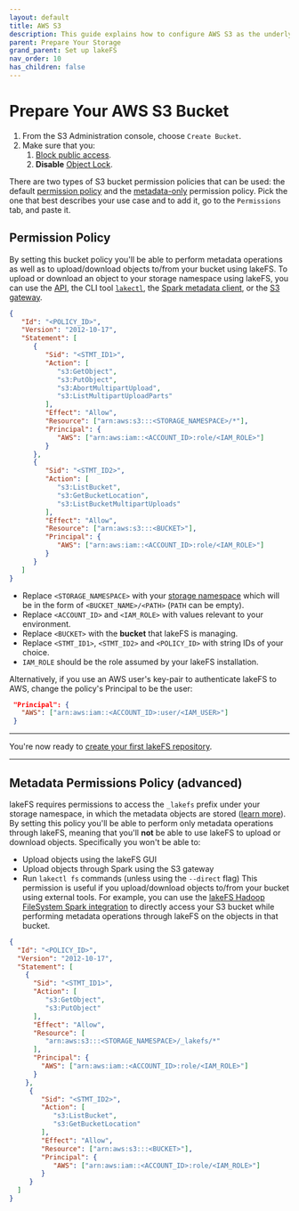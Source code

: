 ```yaml
---
layout: default
title: AWS S3
description: This guide explains how to configure AWS S3 as the underlying storage layer.
parent: Prepare Your Storage
grand_parent: Set up lakeFS
nav_order: 10
has_children: false
---
```


# Prepare Your AWS S3 Bucket

1. From the S3 Administration console, choose `Create Bucket`.
2. Make sure that you:
   1. [Block public access](https://docs.aws.amazon.com/AmazonS3/latest/userguide/access-control-block-public-access.html).
   2. **Disable** [Object Lock](https://docs.aws.amazon.com/AmazonS3/latest/userguide/object-lock-console.html).

There are two types of S3 bucket permission policies that can be used: the default [permission
policy](#permission-policy) and the [metadata-only](#metadata-permissions-policy-advanced) permission policy.
Pick the one that best describes your use case and to add it, go to the `Permissions` tab, and paste it.

## Permission Policy

By setting this bucket policy you'll be able to perform metadata operations as well as to upload/download objects to/from your bucket using lakeFS.
To upload or download an object to your storage namespace using lakeFS, you can use the [API](../../reference/api.md), the CLI tool
[`lakectl`](../../reference#lakectl-fs), the [Spark metadata client](../../reference/spark-client.md),
or the [S3 gateway](../../integrations/spark.md#access-lakefs-using-the-s3a-gateway).

```json
{
   "Id": "<POLICY_ID>",
   "Version": "2012-10-17",
   "Statement": [
      {
         "Sid": "<STMT_ID1>",
         "Action": [
            "s3:GetObject",
            "s3:PutObject",
            "s3:AbortMultipartUpload",
            "s3:ListMultipartUploadParts"
         ],
         "Effect": "Allow",
         "Resource": ["arn:aws:s3:::<STORAGE_NAMESPACE>/*"],
         "Principal": {
            "AWS": ["arn:aws:iam::<ACCOUNT_ID>:role/<IAM_ROLE>"]
         }
      },
      {
         "Sid": "<STMT_ID2>",
         "Action": [
            "s3:ListBucket",
            "s3:GetBucketLocation",
            "s3:ListBucketMultipartUploads"
         ],
         "Effect": "Allow",
         "Resource": ["arn:aws:s3:::<BUCKET>"],
         "Principal": {
            "AWS": ["arn:aws:iam::<ACCOUNT_ID>:role/<IAM_ROLE>"]
         }
      }
   ]
}
```
* Replace `<STORAGE_NAMESPACE>` with your [storage namespace](../../understand/model.md#concepts-unique-to-lakefs) which will be in the form of `<BUCKET_NAME>/<PATH>` (`PATH` can be empty).
* Replace `<ACCOUNT_ID>` and `<IAM_ROLE>` with values relevant to your environment.
* Replace `<BUCKET>` with the **bucket** that lakeFS is managing.
* Replace `<STMT_ID1>`, `<STMT_ID2>` and `<POLICY_ID>` with string IDs of your choice.
* `IAM_ROLE` should be the role assumed by your lakeFS installation.

Alternatively, if you use an AWS user's key-pair to authenticate lakeFS to AWS, change the policy's Principal to be the user:

```json
 "Principal": {
   "AWS": ["arn:aws:iam::<ACCOUNT_ID>:user/<IAM_USER>"]
 }
```

---

You're now ready to [create your first lakeFS repository](../create-repo.md).

---

## Metadata Permissions Policy (advanced)

lakeFS requires permissions to access the `_lakefs` prefix under your storage namespace, in which the metadata
objects are stored ([learn more](../../understand/versioning-internals.md#constructing-a-consistent-view-of-the-keyspace-ie-a-commit)).  
By setting this policy you'll be able to perform only metadata operations through lakeFS, meaning that you'll **not** be able
to use lakeFS to upload or download objects. Specifically you won't be able to:
* Upload objects using the lakeFS GUI
* Upload objects through Spark using the S3 gateway
* Run `lakectl fs` commands (unless using the `--direct` flag)
This permission is useful if you upload/download objects to/from your bucket using external tools.
For example, you can use the [lakeFS Hadoop FileSystem Spark integration](../../integrations/spark.md#access-lakefs-using-the-lakefs-specific-hadoop-filesystem)
to directly access your S3 bucket while performing metadata operations through lakeFS on the objects in that bucket.

```json
{
  "Id": "<POLICY_ID>",
  "Version": "2012-10-17",
  "Statement": [
    {
      "Sid": "<STMT_ID1>",
      "Action": [
         "s3:GetObject",
         "s3:PutObject"
      ],
      "Effect": "Allow",
      "Resource": [
         "arn:aws:s3:::<STORAGE_NAMESPACE>/_lakefs/*"
      ],
      "Principal": {
        "AWS": ["arn:aws:iam::<ACCOUNT_ID>:role/<IAM_ROLE>"]
      }
    },
     {
        "Sid": "<STMT_ID2>",
        "Action": [
           "s3:ListBucket",
           "s3:GetBucketLocation"
        ],
        "Effect": "Allow",
        "Resource": ["arn:aws:s3:::<BUCKET>"],
        "Principal": {
           "AWS": ["arn:aws:iam::<ACCOUNT_ID>:role/<IAM_ROLE>"]
        }
     }
  ]
}
```
